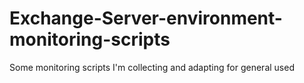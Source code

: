 # Exchange-Server-environment-monitoring-scripts
Some monitoring scripts I'm collecting and adapting for general used
